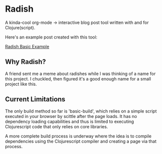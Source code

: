 # Radish
A kinda-cool org-mode -> interactive blog post tool written with and for Clojure(script).

Here's an example post created with this tool:

<a href="https://adam-james-v.github.io/posts/radish-basic-example/index.html">Radish Basic Example</a>


## Why Radish?
A friend sent me a meme about radishes while I was thinking of a name for this project. I chuckled, then figured it's a good enough name for a small project like this.

## Current Limitations
The only build method so far is 'basic-build', which relies on a simple script executed in your browser by scittle after the page loads. It has no dependency loading capabilities and thus is limited to executing Clojurescript code that only relies on core libraries.

A more complete build process is underway where the idea is to compile dependencies using the Clojurescript compiler and creating a page via that process.
